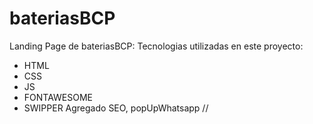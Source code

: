 # bateriasBCP
Landing Page de bateriasBCP:
Tecnologias utilizadas en este proyecto:
* HTML
* CSS
* JS
* FONTAWESOME
* SWIPPER
Agregado SEO, popUpWhatsapp // 
